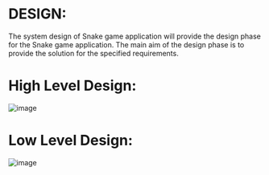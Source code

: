 # DESIGN:
The system design of Snake game application will provide the design phase for the Snake game application. 
The main aim of the design phase is to provide the solution for the specified requirements.
# High Level Design:
![image](https://user-images.githubusercontent.com/94506952/143224503-72a30e94-909e-4bcf-ad03-d53a66bcc428.png)
# Low Level Design:
![image](https://user-images.githubusercontent.com/94506952/143222609-cbfd2112-63d8-4ae0-ab29-2608fab16c80.png)


